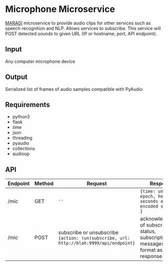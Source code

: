 # Microphone Microservice

[MARAGI](https://github.com/benjaminharper2/maragi) microservice to provide audio clips for other services such as speech recognition and NLP.
Allows services to subscribe. This service will POST detected sounds to given URL (IP or hostname, port, API endpoint).

## Input

Any computer microphone device

## Output

Serialized list of frames of audio samples compatible with PyAudio

## Requirements

* python3
* flask
* time
* json
* threading
* pyaudio
* collections
* audioop

## API

Endpoint | Method | Request | Response
--- | --- | --- | ---
/mic | GET | `''` | `{time: unix epoch, hex: 20 seconds of hex encoded samples }`
/mic | POST | subscribe or unsubscribe `{action: (un)subscribe, url: http://blah:9999/api/endpoint}` | acknowledgement of subscription status, subscription messages same format as GET response

